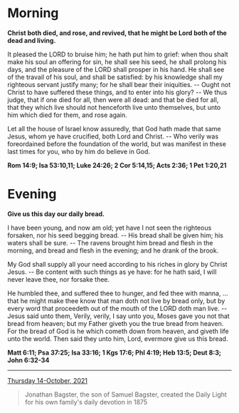 # Morning

**Christ both died, and rose, and revived, that he might be Lord both of the dead and living.**
 
It pleased the LORD to bruise him; he hath put him to grief: when thou shalt make his soul an offering for sin, he shall see his seed, he shall prolong his days, and the pleasure of the LORD shall prosper in his hand. He shall see of the travail of his soul, and shall be satisfied: by his knowledge shall my righteous servant justify many; for he shall bear their iniquities. -- Ought not Christ to have suffered these things, and to enter into his glory? -- We thus judge, that if one died for all, then were all dead: and that be died for all, that they which live should not henceforth live unto themselves, but unto him which died for them, and rose again.
 
Let all the house of Israel know assuredly, that God hath made that same Jesus, whom ye have crucified, both Lord and Christ. -- Who verily was foreordained before the foundation of the world, but was manifest in these last times for you, who by him do believe in God.  

**Rom 14:9; Isa 53:10,11; Luke 24:26; 2 Cor 5:14,15; Acts 2:36; 1 Pet 1:20,21**

# Evening

**Give us this day our daily bread.**
 
I have been young, and now am old; yet have I not seen the righteous forsaken, nor his seed begging bread. -- His bread shall be given him; his waters shall be sure. -- The ravens brought him bread and flesh in the morning, and bread and flesh in the evening; and he drank of the brook.
 
My God shall supply all your need according to his riches in glory by Christ Jesus. -- Be content with such things as ye have: for he hath said, I will never leave thee, nor forsake thee.
 
He humbled thee, and suffered thee to hunger, and fed thee with manna, ... that he might make thee know that man doth not live by bread only, but by every word that proceedeth out of the mouth of the LORD doth man live. -- Jesus said unto them, Verily, verily, I say unto you, Moses gave you not that bread from heaven; but my Father giveth you the true bread from heaven. For the bread of God is he which cometh down from heaven, and giveth life unto the world. Then said they unto him, Lord, evermore give us this bread.  

**Matt 6:11; Psa 37:25; Isa 33:16; 1 Kgs 17:6; Phl 4:19; Heb 13:5; Deut 8:3; John 6:32-34**

---

[Thursday 14-October, 2021](https://t.me/s/daily_light)

> Jonathan Bagster, the son of Samuel Bagster, created the Daily Light for his own family's daily devotion in 1875

